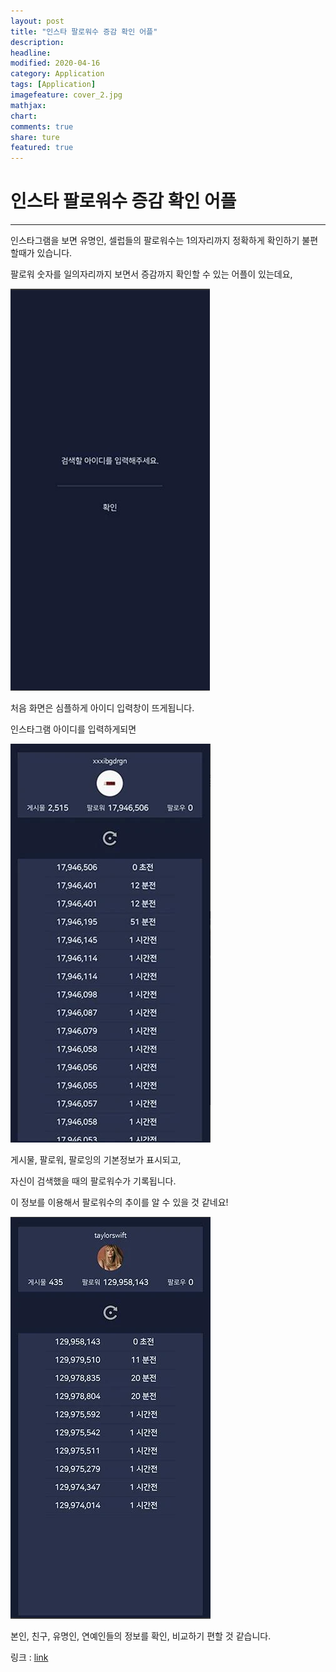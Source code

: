 ```yaml
---
layout: post
title: "인스타 팔로워수 증감 확인 어플"
description:
headline:
modified: 2020-04-16
category: Application
tags: [Application]
imagefeature: cover_2.jpg
mathjax:
chart:
comments: true
share: ture
featured: true
---
```


# 인스타 팔로워수 증감 확인 어플

---------------------------------------


인스타그램을 보면 유명인, 셀럽들의 팔로워수는 1의자리까지 정확하게 확인하기 불편할때가 있습니다.  

팔로워 숫자를 일의자리까지 보면서 증감까지 확인할 수 있는 어플이 있는데요,  

![Follower1](/images/post/Follower1.png "Follower1")   

처음 화면은 심플하게 아이디 입력창이 뜨게됩니다.  

인스타그램 아이디를 입력하게되면  

![Follower2](/images/post/Follower2.png "Follower2")

게시물, 팔로워, 팔로잉의 기본정보가 표시되고,  

자신이 검색했을 때의 팔로워수가 기록됩니다.  

이 정보를 이용해서 팔로워수의 추이를 알 수 있을 것 같네요!  

![Follower3](/images/post/Follower3.png "Follower3")

본인, 친구, 유명인, 연예인들의 정보를 확인, 비교하기 편할 것 같습니다.  

링크 : [link](https://play.google.com/store/apps/details?id=com.kxxxgs.findfollowernum&hl=ko, "link")  
